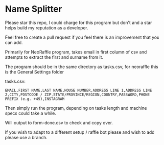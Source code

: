 # Name Splitter
Please star this repo, I could charge for this program but don't and a star helps build my reputation as a developer.


Feel free to create a pull request if you feel there is an improvement that you can add.


Primarily for NeoRaffle program, takes email in first column of csv and attempts to extract the first and surname from it.


The program should be in the same directory as tasks.csv, for neoraffle this is the General Settings folder

tasks.csv:

```EMAIL,FIRST NAME,LAST NAME,HOUSE NUMBER,ADDRESS LINE 1,ADDRESS LINE 2,CITY,POSTCODE / ZIP,STATE/PROVINCE/REGION,COUNTRY,PASSWORD,PHONE PREFIX (e.g. +49),INSTAGRAM```

Then simply run the program, depending on tasks length and machine specs could take a while.

Will output to form-done.csv to check and copy over.

If you wish to adapt to a different setup / raffle bot please and wish to add please use a branch.
